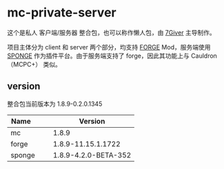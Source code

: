 # mc-private-server

这个是私人 客户端/服务器 整合包，也可以称作懒人包，由 [7Giver](https://github.com/7Giver) 主导制作。

项目主体分为 client 和 server 两个部分，均支持 [FORGE](http://files.minecraftforge.net/) Mod，服务端使用 [SPONGE](https://www.spongepowered.org/) 作为插件平台。由于服务端支持了 forge，因此其功能上与 Cauldron（MCPC+） 类似。

## version

整合包当前版本为 1.8.9-0.2.0.1345

Name            | Version
--------------- | ---------------
mc              | 1.8.9
forge           | 1.8.9-11.15.1.1722
sponge          | 1.8.9-4.2.0-BETA-352
